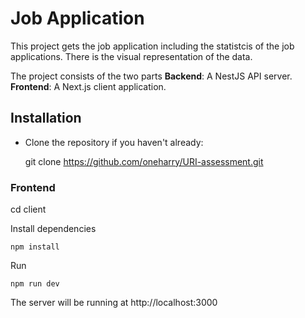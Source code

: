 # Job Application
This project gets the job application including the statistcis of the job applications. There is the visual representation of the data.   

The project consists of the two parts
   **Backend**: A NestJS API server.
   **Frontend**: A Next.js client application.

## Installation
 - Clone the repository if you haven't already:

    git clone https://github.com/oneharry/URI-assessment.git
    

### Frontend
   
   cd client
   
Install dependencies

    
    npm install
    

Run
    
    npm run dev
    
The server will be running at http://localhost:3000






